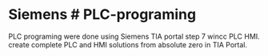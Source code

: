 # Siemens # PLC-programing 
PLC programing were done using Siemens TIA portal step 7 wincc PLC HMI. create complete PLC and HMI solutions from absolute zero in TIA Portal.
 
